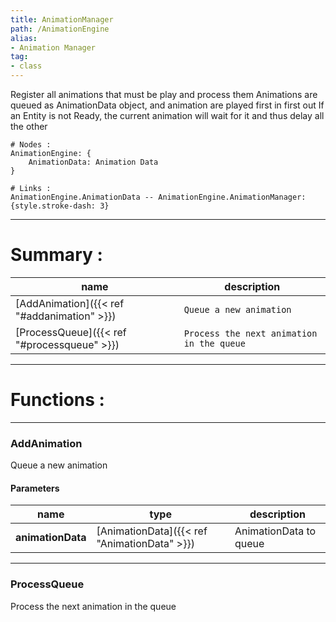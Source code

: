 ```yaml
---
title: AnimationManager
path: /AnimationEngine
alias: 
- Animation Manager
tag: 
- class
---
```

Register all animations that must be play and process them
Animations are queued as AnimationData object, and animation are played first in first out
If an Entity is not Ready, the current animation will wait for it and thus delay all the other
```d2
# Nodes :
AnimationEngine: {
    AnimationData: Animation Data
}

# Links :
AnimationEngine.AnimationData -- AnimationEngine.AnimationManager: {style.stroke-dash: 3}

```
---
# Summary :
name|description
----|----
[AddAnimation]({{< ref "#addanimation" >}}) | `Queue a new animation`
[ProcessQueue]({{< ref "#processqueue" >}}) | `Process the next animation in the queue`

---
# Functions :

---
### AddAnimation
Queue a new animation

#### Parameters
name|type|description
-----|-----|-----
**animationData**|[AnimationData]({{< ref "AnimationData" >}})|AnimationData to queue

---
### ProcessQueue
Process the next animation in the queue
